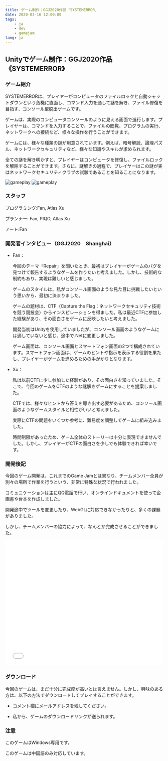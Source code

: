 ```yaml
---
title: ゲーム制作：GGJ2020作品「SYSTEMERROR」
date: 2020-03-16 12:00:00
tags: 
    - ja
    - dev
    - gamejam
lang: ja
---
```


## Unityでゲーム制作：GGJ2020作品《SYSTEMERROR》

### ゲーム紹介

SYSTEMERRORは、プレイヤーがコンピュータのファイルロックと自動シャットダウンという危機に直面し、コマンド入力を通して謎を解き、ファイル修復を目指す、コンソール型脱出ゲームです。

ゲームは、実際のコンピュータコンソールのように見える画面で進行します。プレイヤーは、コマンドを入力することで、ファイルの閲覧、プログラムの実行、ネットワークへの接続など、様々な操作を行うことができます。

ゲームには、様々な種類の謎が用意されています。例えば、暗号解読、論理パズル、ネットワークセキュリティなど、様々な知識やスキルが求められます。

全ての謎を解き明かすと、プレイヤーはコンピュータを修復し、ファイルロックを解除することができます。さらに、謎解きの過程で、プレイヤーはこの謎が実はネットワークセキュリティクラブの試験であることを知ることになります。


![gameplay](https://cdn.brightgames.top/wp-content/uploads/2020/03/console-2020_2_2-17_31_02-1024x576.png)
![gameplay](https://cdn.brightgames.top/wp-content/uploads/2020/03/SYSTEMERROR-2020_2_2-17_30_22.png)

### スタッフ

プログラミング:Fan, Atlas Xu

プランナー: Fan, PIQO, Atlas Xu

アート:Fan

### 開発者インタビュー（GGJ2020　Shanghai）

- Fan：

    今回のテーマ「Repair」を聞いたとき、最初はプレイヤーがゲームのバグを見つけて報告するようなゲームを作りたいと考えました。しかし、技術的な制約もあり、実現は難しいと感じました。

    ゲームのスタイルは、私がコンソール画面のような見た目に挑戦したいという思いから、最初に決まりました。

    ゲームの題材は、CTF（Capture the Flag：ネットワークセキュリティ技術を競う競技会）からインスピレーションを得ました。私は最近CTFに参加した経験があり、その面白さをゲームに反映したいと考えました。

    開発当初はUnityを使用していましたが、コンソール画面のようなゲームには適していないと感じ、途中で.Netに変更しました。

    ゲーム画面は、コンソール画面とスマートフォン画面の2つで構成されています。スマートフォン画面は、ゲームのヒントや指示を表示する役割を果たし、プレイヤーがゲームを進めるための手がかりとなります。

- Xu：

    私は以前CTFに少し参加した経験があり、その面白さを知っていました。そこで、今回のゲームをCTFのような謎解きゲームにすることを提案しました。

    CTFでは、様々なヒントから答えを導き出す必要があるため、コンソール画面のようなゲームスタイルと相性がいいと考えました。

    実際にCTFの問題をいくつか参考に、難易度を調整してゲームに組み込みました。

    時間制限があったため、ゲーム全体のストーリーは十分に表現できませんでした。しかし、プレイヤーがCTFの面白さを少しでも体験できれば幸いです。

### 開発後記

今回のゲーム開発は、これまでのGame Jamとは異なり、チームメンバー全員が別々の場所で作業を行うという、非常に特殊な状況で行われました。

コミュニケーションは主にQQ電話で行い、オンラインドキュメントを使って企画書や台本を作成しました。

開発途中でツールを変更したり、WebGLに対応できなかったりと、多くの課題がありました。

しかし、チームメンバーの協力によって、なんとか完成させることができました。

<iframe src="//player.bilibili.com/player.html?aid=89193578&bvid=BV187411J7XT&cid=152345198&p=1" scrolling="no" border="0" frameborder="no" framespacing="0" allowfullscreen="true" width="100%" height="400px"> </iframe>

### ダウンロード

今回のゲームは、まだ十分に完成度が高いとは言えません。しかし、興味のある方は、以下の方法でダウンロードしてプレイすることができます。

- コメント欄にメールアドレスを残してください。

- 私から、ゲームのダウンロードリンクが送られます。

### 注意

このゲームはWindows専用です。

このゲームは中国語のみ対応しています。
